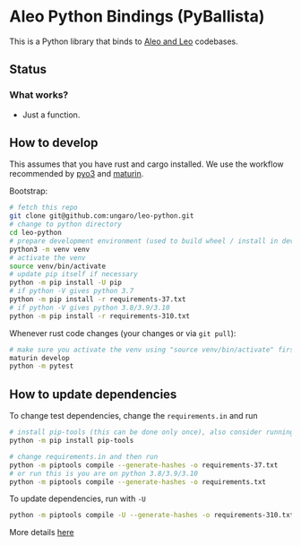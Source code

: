 <!---
  Licensed to the Apache Software Foundation (ASF) under one
  or more contributor license agreements.  See the NOTICE file
  distributed with this work for additional information
  regarding copyright ownership.  The ASF licenses this file
  to you under the Apache License, Version 2.0 (the
  "License"); you may not use this file except in compliance
  with the License.  You may obtain a copy of the License at

    http://www.apache.org/licenses/LICENSE-2.0

  Unless required by applicable law or agreed to in writing,
  software distributed under the License is distributed on an
  "AS IS" BASIS, WITHOUT WARRANTIES OR CONDITIONS OF ANY
  KIND, either express or implied.  See the License for the
  specific language governing permissions and limitations
  under the License.
-->

# Aleo Python Bindings (PyBallista)

This is a Python library that binds to [Aleo and Leo](https://github.com/AleoHQ) codebases.

## Status

### What works?

- Just a function.

## How to develop

This assumes that you have rust and cargo installed. We use the workflow recommended by [pyo3](https://github.com/PyO3/pyo3) and [maturin](https://github.com/PyO3/maturin).

Bootstrap:
```bash
# fetch this repo
git clone git@github.com:ungaro/leo-python.git
# change to python directory
cd leo-python
# prepare development environment (used to build wheel / install in development)
python3 -m venv venv
# activate the venv
source venv/bin/activate
# update pip itself if necessary
python -m pip install -U pip
# if python -V gives python 3.7
python -m pip install -r requirements-37.txt
# if python -V gives python 3.8/3.9/3.10
python -m pip install -r requirements-310.txt
```

Whenever rust code changes (your changes or via `git pull`):

```bash
# make sure you activate the venv using "source venv/bin/activate" first
maturin develop
python -m pytest
```

## How to update dependencies

To change test dependencies, change the `requirements.in` and run

```bash
# install pip-tools (this can be done only once), also consider running in venv
python -m pip install pip-tools

# change requirements.in and then run
python -m piptools compile --generate-hashes -o requirements-37.txt
# or run this is you are on python 3.8/3.9/3.10
python -m piptools compile --generate-hashes -o requirements.txt
```

To update dependencies, run with `-U`

```bash
python -m piptools compile -U --generate-hashes -o requirements-310.txt
```

More details [here](https://github.com/jazzband/pip-tools)
